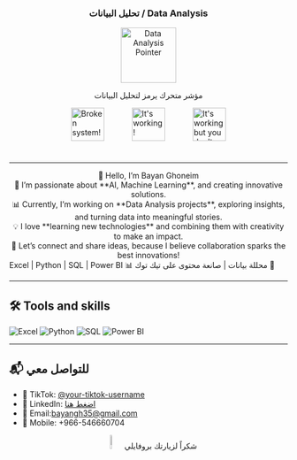  <div align="center">
  <h3>تحليل البيانات / Data Analysis</h3>
  <img src="https://media.giphy.com/media/3o7TKtnuHOHHUjR38Y/giphy.gif" 
       alt="Data Analysis Pointer" width="100"/>
  <p>مؤشر متحرك يرمز لتحليل البيانات</p>
</div>
                       <div style="display: flex; justify-content: center; align-items: center; gap: 50px;">
                        <img src="https://raw.githubusercontent.com/Tarikul-Islam-Anik/Animated-Fluent-Emojis/master/Emojis/Smilies/Face%20with%20Spiral%20Eyes.png" width="60" height="60" alt="Broken system!"/>
                        <img src="https://raw.githubusercontent.com/Tarikul-Islam-Anik/Animated-Fluent-Emojis/master/Emojis/Smilies/Relieved%20Face.png" width="60" height="60" alt="It's working!"/>
                        <img src="https://raw.githubusercontent.com/Tarikul-Islam-Anik/Animated-Fluent-Emojis/master/Emojis/Smilies/Astonished%20Face.png" width="60" height="60" alt="It's working but you don't know how!"/>
    </div>


# 


</div>

---
<div align="center">
👋 Hello, I’m Bayan Ghoneim
<br>
🎨 I’m passionate about **AI, Machine Learning**, and creating innovative solutions.<br>
📊 Currently, I’m working on **Data Analysis projects**, exploring insights, and turning data into meaningful stories.<br>
💡 I love **learning new technologies** and combining them with creativity to make an impact.<br>
🤝 Let’s connect and share ideas, because I believe collaboration sparks the best innovations!<br>
</div>
  Excel | Python | SQL | Power BI            📊 محللة بيانات | صانعة محتوى على تيك توك 🎥

---

## 🛠️ Tools and skills

![Excel](https://img.shields.io/badge/Excel-217346?style=flat&logo=microsoft-excel&logoColor=white)
![Python](https://img.shields.io/badge/Python-FFD43B?style=flat&logo=python&logoColor=darkgreen)
![SQL](https://img.shields.io/badge/SQL-025E8C?style=flat&logo=database&logoColor=white)
![Power BI](https://img.shields.io/badge/PowerBI-F2C811?style=flat&logo=powerbi&logoColor=black)

---

## 📬 للتواصل معي
- 🎥 TikTok: [@your-tiktok-username](https://www.tiktok.com/@your-tiktok-username)  
- 💼 LinkedIn: [اضغط هنا](https://www.linkedin.com/in/bayanghunaim/)   
- 📧 Email:bayangh35@gmail.com
- 📱 Mobile: +966-546660704



<div align="center">
<img src="https://raw.githubusercontent.com/Tarikul-Islam-Anik/Animated-Fluent-Emojis/master/Emojis/Smilies/Sparkles.png" width="8%" />
شكراً لزيارتك بروفايلي 



